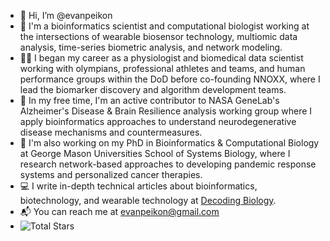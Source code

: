 - 👋 Hi, I’m @evanpeikon
- 🧪 I'm a bioinformatics scientist and computational biologist working at the intersections of wearable biosensor technology, multiomic data analysis, time-series biometric analysis, and network modeling. 
- 🏋️‍♂️ I began my career as a physiologist and biomedical data scientist working with olympians, professional athletes and teams, and human performance groups within the DoD before co-founding NNOXX, where I lead the biomarker discovery and algorithm development teams.
- 🚀 In my free time, I'm an active contributor to NASA GeneLab's Alzheimer's Disease & Brain Resilience analysis working group where I apply bioinformatics approaches to understand neurodegenerative disease mechanisms and countermeasures. 
- 🧬 I'm also working on my PhD in Bioinformatics & Computational Biology at George Mason Universities School of Systems Biology, where I  research network-based approaches to developing pandemic response systems and personalized cancer therapies. 
- 💻 I write in-depth technical articles about bioinformatics, biotechnology, and wearable technology at [Decoding Biology](https://decodingbiology.substack.com ).
- 📬 You can reach me at evanpeikon@gmail.com
- ![Total Stars](https://img.shields.io/github/stars/evanpeikon?style=social)

<!---
evanpeikon/evanpeikon is a ✨ special ✨ repository because its `README.md` (this file) appears on your GitHub profile.
You can click the Preview link to take a look at your changes.
--->
